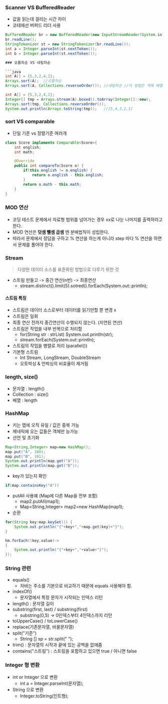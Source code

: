 ### Scanner VS BufferedReader
* 값을 읽는데 걸리는 시간 차이
* 코테에선 버퍼드 리더 사용

```java
BufferedReader br = new BufferedReader(new InputStreamReader(System.in));
br.readLine();
StringTokenizer st = new StringTokenizer(br.readLine());
int a = Integer.parseInt(st.nextToken());
int b = Integer.parseInt(st.nextToken());

### 오름차순 VS 내림차순

```java
int A[] = {5,3,2,4,1};
Arrays.sort(A);  //오름차순
Arrays.sort(A, Collections.reverseOrder()); //내림차순 //이 방법은 객체 배열에서만 가능하다.

int A[] = {5,3,2,4,1};
Integer[] tmp = Arrays.stream(A).boxed().toArray(Integer[]::new);
Arrays.sort(tmp, Collections.reverseOrder());
System.out.println(Arrays.toString(tmp));   //[5,4,3,2,1]
```

### sort VS comparable
* 단일 기준 vs 정렬기준 여러개

```java
class Score implements Comparable<Score>{
    int english;
    int math;

    @Override
    public int compareTo(Score o) {
        if(this.english != o.english) {
            return o.english - this.english;
        }
        return o.math - this.math;
    }
}
```

### MOD 연산
* 코딩 테스트 문제에서 자료형 범위를 넘어가는 경우 xx로 나눈 나머지를 출력하라고 한다.
* MOD 연산은 **덧셈 뺄셈 곱셈** 엔 분배법칙이 성립한다.
* 따라서 문제에서 정답을 구하고 % 연산을 하는게 아니라 step 마다 % 연산을 하면서 문제를 풀어야 한다.


### Stream
> 다양한 데이터 소스를 표준화된 방법으로 다루기 위한 것

* 스트림 만들고 -> 중간 연산(n번) -> 최종연산
  * stream.distinct().limit(5).sotred().forEach(System.out::println);

#### 스트림 특징
* 스트림은 데이터 소스로부터 데이터를 읽기만할 뿐 변경 x
* 스트림은 일회
* 최종 연산 전까지 중간연산이 수행되지 않는다. (지연된 연산)
* 스트림은 작업을 내부 반복으로 처리함
  * for(String str : strList) System.out.println(str);
  * stream.forEach(System.out::println);
* 스트림의 작업을 병렬로 처리 (parallel())
* 기본형 스트림
  * Int Stream, LongStream, DoubleStream
  * 오토박싱 & 언박싱의 비효율이 제거됨

### length, size()
* 문자열 : length()
* Collection : size()
* 배열 : length

### HashMap
* 키는 맵에 오직 유일 / 값은 중복 가능
* 제네릭에 오는 값들은 객체만 능가능
* 선언 및 초기화
```java
Map<String,Integer> map=new HashMap();
map.put("A", 100);
map.put("B", 101);
System.out.println(map.get("A"));
System.out.println(map.get("B"));
```
* key가 있는지 확인
```java
if(map.containsKey("A"))
```
* putAll 사용예 (Map에 다른 Map을 전부 포함)
    * map2.putAll(map1);
    * Map<String,Integer> map2=new HashMap(map1);
* 순환
```java
for(String key:map.keySet()) {
    System.out.println("{"+key+","+map.get(key)+"}");
}

hm.forEach((key,value)->
{
    System.out.println("{"+key+","+value+"}");
});
```

### String 관련
* equals()
    * 자바는 주소를 기본으로 비교하기 때문에 equals 사용해야 함.
* indexOf()
    * 문자열에서 특정 문자가 시작되는 인덱스 리턴
* length() : 문자열 길이
* substring(first, last) / substring(first)
    * substring(0,5) -> 0인덱스부터 4인덱스까지 리턴
* toUpperCase() / toLowerCase()
* replace(기존문자열, 바꿀문자열)
* split("기준")   
    * String [] sp = str.split(" ");
* trim() : 문자열의 시작과 끝에 있는 공백을 없애줌
* contains("스트링") : 스트링을 포함하고 있으면 true / 아니면 false  

### Integer 형 변환
* int or Integer 으로 변환
    * int a = Integer.parseInt(문자열);
* String 으로 변환
    * Integer.toString(인트형);
